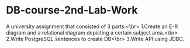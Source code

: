 # DB-course-2nd-Lab-Work
A university assignment that consisted of 3 parts:<\br> 
1.Create an E-R diagram and a relational diagram depicting a certain subject area.<\br>
2.Write PostgreSQL sentences to create DB<\br>
3.Write API using JDBC.
